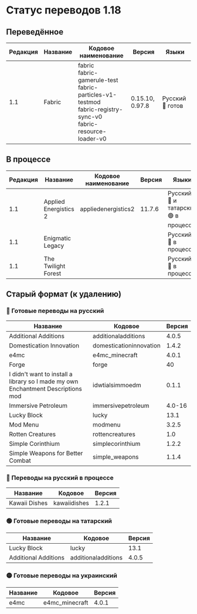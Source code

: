 # Статус переводов 1.18

## Переведённое

| Редакция | Название | Кодовое наименование | Версия | Языки |
| - | - | - | - | - |
| 1.1 | Fabric | fabric<br>fabric-gamerule-test<br>fabric-particles-v1-testmod<br>fabric-registry-sync-v0<br>fabric-resource-loader-v0 | 0.15.10, 0.97.8 | Русский 🔴 готов |

## В процессе

| Редакция | Название | Кодовое наименование | Версия | Языки |
| - | - | - | - | - |
| 1.1 | Applied Energistics 2 | appliedenergistics2 | 11.7.6 | Русский 🔴 и татарский 🟢 в процессе |
| 1.1 | Enigmatic Legacy |  |  | Русский 🔴 в процессе |
| 1.1 | The Twilight Forest |  |  | Русский 🔴 в процессе |

## Старый формат (к удалению)

### 🔴 Готовые переводы на русский

| Название | Кодовое | Версия |
| - | - | - |
| Additional Additions | additionaladditions | 4.0.5 |
| Domestication Innovation | domesticationinnovation | 1.4.2 |
| e4mc | e4mc_minecraft | 4.0.1 |
| Forge | forge | 40 |
| I didn't want to install a library so I made my own Enchantment Descriptions mod | idwtialsimmoedm | 0.1.1 |
| Immersive Petroleum | immersivepetroleum | 4.0-16 |
| Lucky Block | lucky | 13.1 |
| Mod Menu | modmenu | 3.2.5 |
| Rotten Creatures | rottencreatures | 1.0 |
| Simple Corinthium | simplecorinthium | 1.2.2 |
| Simple Weapons for Better Combat | simple_weapons | 1.1.4 |

### 🔴 Переводы на русский в процессе

| Название | Кодовое | Версия |
| - | - | - |
| Kawaii Dishes | kawaiidishes | 1.2.1 |

### 🟢 Готовые переводы на татарский

| Название | Кодовое | Версия |
| - | - | - |
| Lucky Block | lucky | 13.1 |
| Additional Additions | additionaladditions | 4.0.5 |

### 🟡 Готовые переводы на украинский

| Название | Кодовое | Версия |
| - | - | - |
| e4mc | e4mc_minecraft | 4.0.1 |